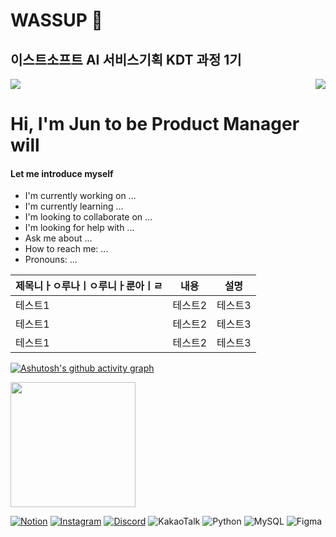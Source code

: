 # WASSUP 👋
## 이스트소프트 AI 서비스기획 KDT 과정 1기


<img align="right" src="https://theproductmanager.b-cdn.net/wp-content/uploads/sites/4/2022/03/PRD-Digital-product-manager-Featured-Images-1280x720.png">

<img src="https://capsule-render.vercel.app/api?type=waving&color=auto&height=200&section=header&text=Hi, I'm Jun to be Product Manager will&fontSize=90" />
<h1> Hi, I'm Jun to be Product Manager will </h1>

#### Let me introduce myself

- I'm currently working on ...
- I'm currently learning ...
- I'm looking to collaborate on ...
- I'm looking for help with ...
- Ask me about ...
- How to reach me: ...
- Pronouns: ...


|제목니ㅏㅇ루나ㅣㅇ루니ㅏ룬아ㅣㄹ|내용|설명|
|------|---|---|
|테스트1|테스트2|테스트3|
|테스트1|테스트2|테스트3|
|테스트1|테스트2|테스트3|

[![Ashutosh's github activity graph](https://github-readme-activity-graph.vercel.app/graph?username=JunyoungMA&theme=tokyo-night&height=400)](https://github.com/JunyoungMA/github-readme-activity-graph)

<img src="https://github.com/JunyoungMA/WASSUP/assets/151701198/eebe8e84-518e-4186-8ff1-d84828f2d7b8"  width='200'>

[![Notion](https://img.shields.io/badge/Notion-%23000000.svg?style=for-the-badge&logo=notion&logoColor=white)](https://www.notion.so/oreumi/3072d0a2689946fd9763cef0bd0aa766?v=a06f73f31fd743b881c52e42f1b07f5e&pvs=4)
[![Instagram](https://img.shields.io/badge/Instagram-%23E4405F.svg?style=for-the-badge&logo=Instagram&logoColor=white)](https://www.instagram.com/?utm_source=pwa_homescreen&__pwa=1)
[![Discord](https://img.shields.io/badge/Discord-%235865F2.svg?style=for-the-badge&logo=discord&logoColor=white)](https://discord.com/channels/1177862796529111060/1177862796529111062)
![KakaoTalk](https://img.shields.io/badge/kakaotalk-ffcd00.svg?style=for-the-badge&logo=kakaotalk&logoColor=000000)
![Python](https://img.shields.io/badge/python-3670A0?style=for-the-badge&logo=python&logoColor=ffdd54)
![MySQL](https://img.shields.io/badge/mysql-%2300f.svg?style=for-the-badge&logo=mysql&logoColor=white)
![Figma](https://img.shields.io/badge/figma-%23F24E1E.svg?style=for-the-badge&logo=figma&logoColor=white)



